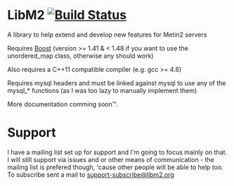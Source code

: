 LibM2 [![Build Status](http://jenkins.libm2.org:8180/job/LibM2/badge/icon)](http://jenkins.libm2.org:8180/job/LibM2/)
=====
A library to help extend and develop new features for Metin2 servers

Requires [Boost](http://sourceforge.net/projects/boost/) (version >= 1.41 & < 1.48 if you want to use the unordered_map class, otherwise any should work)

Also requires a C++11 compatible compiler (e.g. gcc >= 4.8)

Requires mysql headers and must be linked against mysql to use any of the mysql_* functions (as I was too lazy to manually implement them)

More documentation comming soon™.

Support
====
I have a mailing list set up for support and I'm going to focus mainly on that.
I will still support via issues and or other means of communication - the mailing list is prefered though, 'cause other people will be able to help too.
To subscribe sent a mail to support-subscribe@libm2.org
